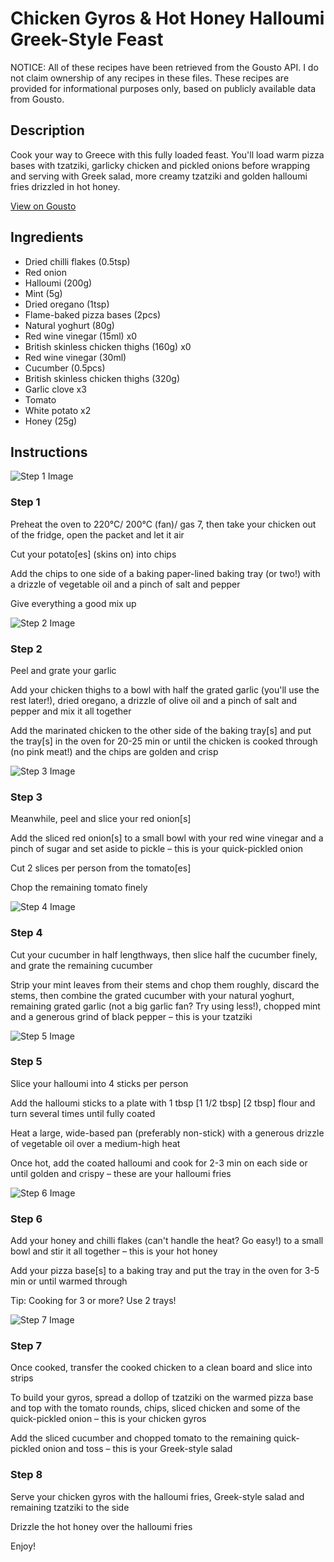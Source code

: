 # Chicken Gyros & Hot Honey Halloumi Greek-Style Feast

NOTICE: All of these recipes have been retrieved from the Gousto API. I do not claim ownership of any recipes in these files. These recipes are provided for informational purposes only, based on publicly available data from Gousto.

## Description

Cook your way to Greece with this fully loaded feast. You'll load warm pizza bases with tzatziki, garlicky chicken and pickled onions before wrapping and serving with Greek salad, more creamy tzatziki and golden halloumi fries drizzled in hot honey.

[View on Gousto](https://www.gousto.co.uk/recipes/cookbook/chicken-gyros-hot-honey-halloumi-greek-feast)

## Ingredients

- Dried chilli flakes (0.5tsp)
- Red onion
- Halloumi (200g)
- Mint (5g)
- Dried oregano (1tsp)
- Flame-baked pizza bases (2pcs)
- Natural yoghurt (80g)
- Red wine vinegar (15ml) x0
- British skinless chicken thighs (160g) x0
- Red wine vinegar (30ml)
- Cucumber (0.5pcs)
- British skinless chicken thighs (320g)
- Garlic clove x3
- Tomato
- White potato x2
- Honey (25g)

## Instructions

![Step 1 Image](https://production-media.gousto.co.uk/cms/recipe-step-image/step-1-1688115315165-x200.jpg)

### Step 1

Preheat the oven to 220°C/ 200°C (fan)/ gas 7, then take your chicken out of the fridge, open the packet and let it air

Cut your potato[es] (skins on) into chips

Add the chips to one side of a baking paper-lined baking tray (or two!) with a drizzle of vegetable oil and a pinch of salt and pepper

Give everything a good mix up

![Step 2 Image](https://production-media.gousto.co.uk/cms/recipe-step-image/step-2-1688115318424-x200.jpg)

### Step 2

Peel and grate your garlic

Add your chicken thighs to a bowl with half the grated garlic (you'll use the rest later!), dried oregano, a drizzle of olive oil and a pinch of salt and pepper and mix it all together

Add the marinated chicken to the other side of the baking tray[s] and put the tray[s] in the oven for 20-25 min or until the chicken is cooked through (no pink meat!) and the chips are golden and crisp

![Step 3 Image](https://production-media.gousto.co.uk/cms/recipe-step-image/step-3-1688115321269-x200.jpg)

### Step 3

Meanwhile, peel and slice your red onion[s]

Add the sliced red onion[s] to a small bowl with your red wine vinegar and a pinch of sugar and set aside to pickle – this is your quick-pickled onion

Cut 2 slices per person from the tomato[es]

Chop the remaining tomato finely

![Step 4 Image](https://production-media.gousto.co.uk/cms/recipe-step-image/step-4-1688115324863-x200.jpg)

### Step 4

Cut your cucumber in half lengthways, then slice half the cucumber finely, and grate the remaining cucumber 

Strip your mint leaves from their stems and chop them roughly, discard the stems, then combine the grated cucumber with your natural yoghurt, remaining grated garlic (not a big garlic fan? Try using less!), chopped mint and a generous grind of black pepper – this is your tzatziki

![Step 5 Image](https://production-media.gousto.co.uk/cms/recipe-step-image/step-5-1688115328081-x200.jpg)

### Step 5

Slice your halloumi into 4 sticks per person

Add the halloumi sticks to a plate with 1 tbsp <span class="text-purple">[1 1/2 tbsp]</span> <span class="text-danger">[2 tbsp]</span> flour and turn several times until fully coated

Heat a large, wide-based pan (preferably non-stick) with a generous drizzle of vegetable oil over a medium-high heat

Once hot, add the coated halloumi and cook for 2-3 min on each side or until golden and crispy – these are your halloumi fries

![Step 6 Image](https://production-media.gousto.co.uk/cms/recipe-step-image/step-6-1688115331034-x200.jpg)

### Step 6

Add your honey and chilli flakes (can't handle the heat? Go easy!) to a small bowl and stir it all together – this is your hot honey

Add your pizza base[s] to a baking tray and put the tray in the oven for 3-5 min or until warmed through

Tip: Cooking for 3 or more? Use 2 trays!

![Step 7 Image](https://production-media.gousto.co.uk/cms/recipe-step-image/step-7-1688115334356-x200.jpg)

### Step 7

Once cooked, transfer the cooked chicken to a clean board and slice into strips

To build your gyros, spread a dollop of tzatziki on the warmed pizza base and top with the tomato rounds, chips, sliced chicken and some of the quick-pickled onion – this is your chicken gyros

Add the sliced cucumber and chopped tomato to the remaining quick-pickled onion and toss – this is your Greek-style salad

### Step 8

Serve your chicken gyros with the halloumi fries, Greek-style salad and remaining tzatziki to the side

Drizzle the hot honey over the halloumi fries

Enjoy!

